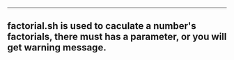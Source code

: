 -----------------------------------------------------------------------------------------------------------------------------------------------------
factorial.sh is used to caculate a number's factorials, there must has a parameter, or you will get warning message.
----------------------------------------------------------------------------------------------------------------------------------------------------

